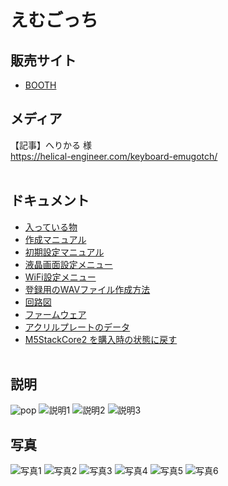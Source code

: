 # えむごっち


## 販売サイト

- [BOOTH](https://booth.pm/ja/items/3696255)


## メディア

【記事】へりかる 様<br>
https://helical-engineer.com/keyboard-emugotch/
<br><br>


## ドキュメント
  
- [入っている物](/docs/azemugotch/builtin_parts/)
- [作成マニュアル](/docs/azemugotch/build_guide/)
- [初期設定マニュアル](/docs/azm5ortho/Initial_setting/)
- [液晶画面設定メニュー](/docs/azm5ortho/moniter_setting/)
- [WiFi設定メニュー](/docs/wifi_setting/)
- [登録用のWAVファイル作成方法](/docs/azemugotch/create_wav/)
- [回路図](/images/emugotch/emugotch_kairo.png)
- [ファームウェア](/firmware/)
- [アクリルプレートのデータ](/docs/azemugotch/plate/)
- [M5StackCore2 を購入時の状態に戻す](https://w-tori.net/wp/m5stack-core2-reset/)
<br><br>

## 説明

![pop](/images/emugotch/popA4_1500.jpg)
![説明1](/images/emugotch/detail_01.jpg)
![説明2](/images/emugotch/detail_02.jpg)
![説明3](/images/emugotch/detail_03.jpg)

## 写真

![写真1](/images/emugotch/booth_1.jpg)
![写真2](/images/emugotch/booth_4.jpg)
![写真3](/images/emugotch/booth_2.jpg)
![写真4](/images/emugotch/booth_color.jpg)
![写真5](/images/emugotch/booth_5.jpg)
![写真6](/images/emugotch/emugotch_kairo.png)


